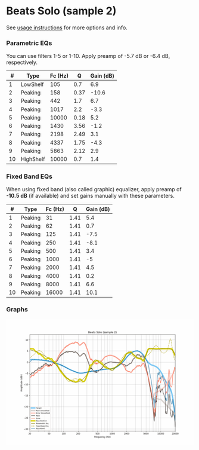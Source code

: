 # Beats Solo (sample 2)
See [usage instructions](https://github.com/jaakkopasanen/AutoEq#usage) for more options and info.

### Parametric EQs
You can use filters 1-5 or 1-10. Apply preamp of -5.7 dB or -6.4 dB, respectively.

|   # | Type      |   Fc (Hz) |    Q |   Gain (dB) |
|-----|-----------|-----------|------|-------------|
|   1 | LowShelf  |       105 | 0.7  |         6.9 |
|   2 | Peaking   |       158 | 0.37 |       -10.6 |
|   3 | Peaking   |       442 | 1.7  |         6.7 |
|   4 | Peaking   |      1017 | 2.2  |        -3.3 |
|   5 | Peaking   |     10000 | 0.18 |         5.2 |
|   6 | Peaking   |      1430 | 3.56 |        -1.2 |
|   7 | Peaking   |      2198 | 2.49 |         3.1 |
|   8 | Peaking   |      4337 | 1.75 |        -4.3 |
|   9 | Peaking   |      5863 | 2.12 |         2.9 |
|  10 | HighShelf |     10000 | 0.7  |         1.4 |

### Fixed Band EQs
When using fixed band (also called graphic) equalizer, apply preamp of **-10.5 dB** (if available) and set gains manually with these parameters.

|   # | Type    |   Fc (Hz) |    Q |   Gain (dB) |
|-----|---------|-----------|------|-------------|
|   1 | Peaking |        31 | 1.41 |         5.4 |
|   2 | Peaking |        62 | 1.41 |         0.7 |
|   3 | Peaking |       125 | 1.41 |        -7.5 |
|   4 | Peaking |       250 | 1.41 |        -8.1 |
|   5 | Peaking |       500 | 1.41 |         3.4 |
|   6 | Peaking |      1000 | 1.41 |        -5   |
|   7 | Peaking |      2000 | 1.41 |         4.5 |
|   8 | Peaking |      4000 | 1.41 |         0.2 |
|   9 | Peaking |      8000 | 1.41 |         6.6 |
|  10 | Peaking |     16000 | 1.41 |        10.1 |

### Graphs
![](./Beats%20Solo%20(sample%202).png)
